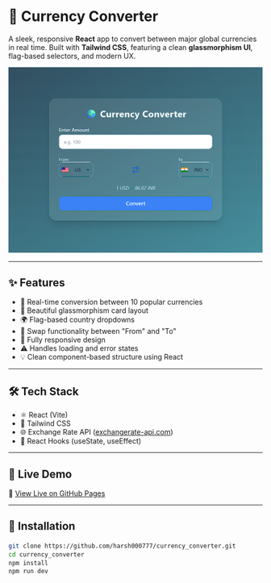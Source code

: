 # 💱 Currency Converter

A sleek, responsive **React** app to convert between major global currencies in real time. Built with **Tailwind CSS**, featuring a clean **glassmorphism UI**, flag-based selectors, and modern UX.

![App Preview](./preview.png)

---

## ✨ Features

- 🔁 Real-time conversion between 10 popular currencies
- 🧊 Beautiful glassmorphism card layout
- 🌍 Flag-based country dropdowns
- 🎯 Swap functionality between "From" and "To"
- 📱 Fully responsive design
- ⚠️ Handles loading and error states
- 💡 Clean component-based structure using React

---

## 🛠️ Tech Stack

- ⚛️ React (Vite)
- 💨 Tailwind CSS
- 🌐 Exchange Rate API ([exchangerate-api.com](https://www.exchangerate-api.com/))
- 🎯 React Hooks (useState, useEffect)

---

## 🚀 Live Demo

🔗 [View Live on GitHub Pages](https://harsh000777.github.io/currency_converter/)

---

## 🔧 Installation

```bash
git clone https://github.com/harsh000777/currency_converter.git
cd currency_converter
npm install
npm run dev
```
